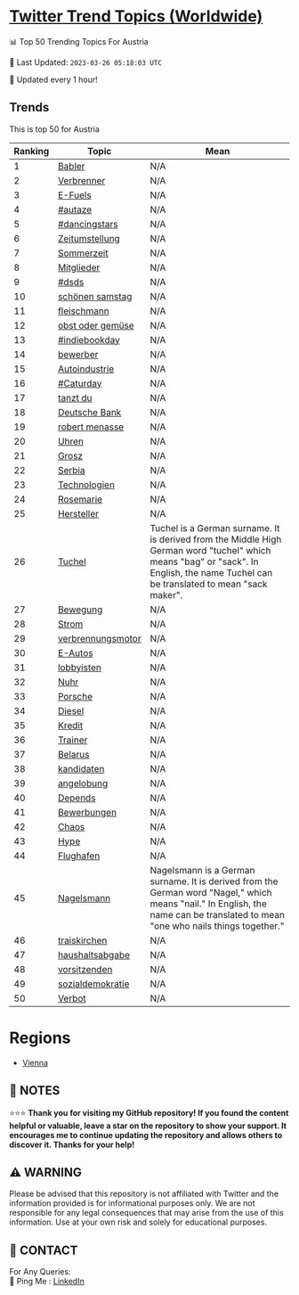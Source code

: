 [Twitter Trend Topics (Worldwide)](https://github.com/ErcinDedeoglu/Twitter-Trend-Topics)
==========


📊 Top 50 Trending Topics For Austria

📆 Last Updated: `2023-03-26 05:18:03 UTC`

🔧 Updated every 1 hour!


## Trends

This is top 50 for Austria

| Ranking | Topic | Mean |
| ------- | ------------ | ------------ |
| 1 | [Babler](http://twitter.com/search?q=Babler) | N/A |
| 2 | [Verbrenner](http://twitter.com/search?q=Verbrenner) | N/A |
| 3 | [E-Fuels](http://twitter.com/search?q=E-Fuels) | N/A |
| 4 | [#autaze](http://twitter.com/search?q=%23autaze) | N/A |
| 5 | [#dancingstars](http://twitter.com/search?q=%23dancingstars) | N/A |
| 6 | [Zeitumstellung](http://twitter.com/search?q=Zeitumstellung) | N/A |
| 7 | [Sommerzeit](http://twitter.com/search?q=Sommerzeit) | N/A |
| 8 | [Mitglieder](http://twitter.com/search?q=Mitglieder) | N/A |
| 9 | [#dsds](http://twitter.com/search?q=%23dsds) | N/A |
| 10 | [schönen samstag](http://twitter.com/search?q=sch%c3%b6nen+samstag) | N/A |
| 11 | [fleischmann](http://twitter.com/search?q=fleischmann) | N/A |
| 12 | [obst oder gemüse](http://twitter.com/search?q=obst+oder+gem%c3%bcse) | N/A |
| 13 | [#indiebookday](http://twitter.com/search?q=%23indiebookday) | N/A |
| 14 | [bewerber](http://twitter.com/search?q=bewerber) | N/A |
| 15 | [Autoindustrie](http://twitter.com/search?q=Autoindustrie) | N/A |
| 16 | [#Caturday](http://twitter.com/search?q=%23Caturday) | N/A |
| 17 | [tanzt du](http://twitter.com/search?q=tanzt+du) | N/A |
| 18 | [Deutsche Bank](http://twitter.com/search?q=Deutsche+Bank) | N/A |
| 19 | [robert menasse](http://twitter.com/search?q=robert+menasse) | N/A |
| 20 | [Uhren](http://twitter.com/search?q=Uhren) | N/A |
| 21 | [Grosz](http://twitter.com/search?q=Grosz) | N/A |
| 22 | [Serbia](http://twitter.com/search?q=Serbia) | N/A |
| 23 | [Technologien](http://twitter.com/search?q=Technologien) | N/A |
| 24 | [Rosemarie](http://twitter.com/search?q=Rosemarie) | N/A |
| 25 | [Hersteller](http://twitter.com/search?q=Hersteller) | N/A |
| 26 | [Tuchel](http://twitter.com/search?q=Tuchel) | Tuchel is a German surname. It is derived from the Middle High German word "tuchel" which means "bag" or "sack". In English, the name Tuchel can be translated to mean "sack maker". |
| 27 | [Bewegung](http://twitter.com/search?q=Bewegung) | N/A |
| 28 | [Strom](http://twitter.com/search?q=Strom) | N/A |
| 29 | [verbrennungsmotor](http://twitter.com/search?q=verbrennungsmotor) | N/A |
| 30 | [E-Autos](http://twitter.com/search?q=E-Autos) | N/A |
| 31 | [lobbyisten](http://twitter.com/search?q=lobbyisten) | N/A |
| 32 | [Nuhr](http://twitter.com/search?q=Nuhr) | N/A |
| 33 | [Porsche](http://twitter.com/search?q=Porsche) | N/A |
| 34 | [Diesel](http://twitter.com/search?q=Diesel) | N/A |
| 35 | [Kredit](http://twitter.com/search?q=Kredit) | N/A |
| 36 | [Trainer](http://twitter.com/search?q=Trainer) | N/A |
| 37 | [Belarus](http://twitter.com/search?q=Belarus) | N/A |
| 38 | [kandidaten](http://twitter.com/search?q=kandidaten) | N/A |
| 39 | [angelobung](http://twitter.com/search?q=angelobung) | N/A |
| 40 | [Depends](http://twitter.com/search?q=Depends) | N/A |
| 41 | [Bewerbungen](http://twitter.com/search?q=Bewerbungen) | N/A |
| 42 | [Chaos](http://twitter.com/search?q=Chaos) | N/A |
| 43 | [Hype](http://twitter.com/search?q=Hype) | N/A |
| 44 | [Flughafen](http://twitter.com/search?q=Flughafen) | N/A |
| 45 | [Nagelsmann](http://twitter.com/search?q=Nagelsmann) | Nagelsmann is a German surname. It is derived from the German word "Nagel," which means "nail." In English, the name can be translated to mean "one who nails things together." |
| 46 | [traiskirchen](http://twitter.com/search?q=traiskirchen) | N/A |
| 47 | [haushaltsabgabe](http://twitter.com/search?q=haushaltsabgabe) | N/A |
| 48 | [vorsitzenden](http://twitter.com/search?q=vorsitzenden) | N/A |
| 49 | [sozialdemokratie](http://twitter.com/search?q=sozialdemokratie) | N/A |
| 50 | [Verbot](http://twitter.com/search?q=Verbot) | N/A |



# Regions

* [Vienna](</Austria/Vienna.md>)



## 📝 NOTES

⭐⭐⭐ **Thank you for visiting my GitHub repository! If you found the content helpful or valuable, leave a star on the repository to show your support. It encourages me to continue updating the repository and allows others to discover it. Thanks for your help!**


## ⚠️ WARNING

Please be advised that this repository is not affiliated with Twitter and the information provided is for informational purposes only. We are not responsible for any legal consequences that may arise from the use of this information. Use at your own risk and solely for educational purposes.


## 📨 CONTACT

 For Any Queries:  
            🏓 Ping Me : [LinkedIn](https://www.linkedin.com/in/ercindedeoglu/)
